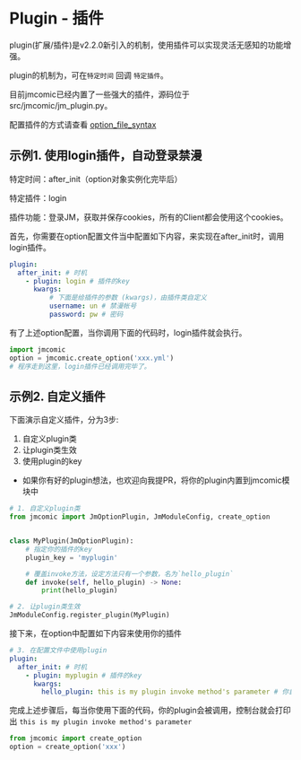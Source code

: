 # Plugin - 插件

plugin(扩展/插件)是v2.2.0新引入的机制，使用插件可以实现灵活无感知的功能增强。

plugin的机制为，可在`特定时间` 回调 `特定插件`。

目前jmcomic已经内置了一些强大的插件，源码位于 src/jmcomic/jm_plugin.py。

配置插件的方式请查看 [option_file_syntax](../option_file_syntax.md)



## 示例1. 使用login插件，自动登录禁漫

特定时间：after_init（option对象实例化完毕后）

特定插件：login

插件功能：登录JM，获取并保存cookies，所有的Client都会使用这个cookies。

首先，你需要在option配置文件当中配置如下内容，来实现在after_init时，调用login插件。

```yml
plugin:
  after_init: # 时机
    - plugin: login # 插件的key
      kwargs:
          # 下面是给插件的参数 (kwargs)，由插件类自定义
          username: un # 禁漫帐号
          password: pw # 密码
```

有了上述option配置，当你调用下面的代码时，login插件就会执行。

```python
import jmcomic
option = jmcomic.create_option('xxx.yml')
# 程序走到这里，login插件已经调用完毕了。
```



## 示例2. 自定义插件

下面演示自定义插件，分为3步:

1. 自定义plugin类
2. 让plugin类生效
3. 使用plugin的key

* 如果你有好的plugin想法，也欢迎向我提PR，将你的plugin内置到jmcomic模块中

```python
# 1. 自定义plugin类
from jmcomic import JmOptionPlugin, JmModuleConfig, create_option


class MyPlugin(JmOptionPlugin):
    # 指定你的插件的key
    plugin_key = 'myplugin'

    # 覆盖invoke方法，设定方法只有一个参数，名为`hello_plugin`
    def invoke(self, hello_plugin) -> None:
        print(hello_plugin)

# 2. 让plugin类生效
JmModuleConfig.register_plugin(MyPlugin)
```

接下来，在option中配置如下内容来使用你的插件

```yml
# 3. 在配置文件中使用plugin
plugin:
  after_init: # 时机
    - plugin: myplugin # 插件的key
      kwargs:
        hello_plugin: this is my plugin invoke method's parameter # 你自定义的插件的参数
```

完成上述步骤后，每当你使用下面的代码，你的plugin会被调用，控制台就会打印出 `this is my plugin invoke method's parameter`

```python
from jmcomic import create_option
option = create_option('xxx')
```





